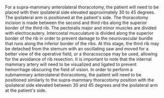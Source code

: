 For a supra-mammary anterolateral thoracotomy, the patient will need to be placed with their ipsilateral side elevated approximately 30 to 45 degrees. The ipsilateral arm is positioned at the patient's side. The thoracotomy incision is made between the second and third ribs along the superior border of the third rib. The pectoralis major and minor muscles are divided with electrocautery. Intercostal musculature is divided along the superior border of the rib in order to prevent damage to the neurovascular bundle that runs along the inferior border of the ribs. At this stage, the third rib may be detached from the sternum with an oscillating saw and moved for a better view of the operative field, or a thoracoscope may be used, allowing for the avoidance of rib resection. It is important to note that the internal mammary artery will need to be visualized and ligated to prevent hemorrhage obscuring the field of vision. In order to perform a submammary anterolateral thoracotomy, the patient will need to be positioned similarly to the supra-mammary thoracotomy position with the ipsilateral side elevated between 30 and 45 degrees and the ipsilateral arm at the patient's side.
